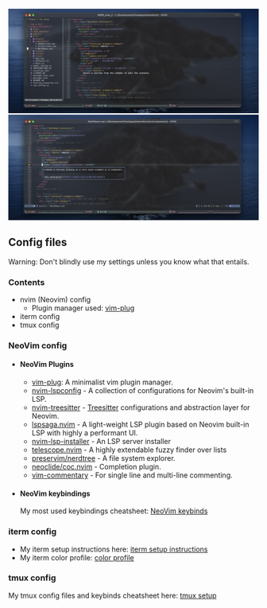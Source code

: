 ![Neovim with nerd tree](https://raw.githubusercontent.com/ksaswin/config-files/master/nvim/screenshot/Neovim.png)
![Neovim with hover doc](https://raw.githubusercontent.com/ksaswin/config-files/master/nvim/screenshot/Neovim-hoverdoc.png)

## Config files

Warning: Don't blindly use my settings unless you know what that entails.

### Contents

- nvim (Neovim) config
  - Plugin manager used: [vim-plug](https://github.com/junegunn/vim-plug)
- iterm config
- tmux config

### NeoVim config

- #### NeoVim Plugins

  - [vim-plug](https://github.com/junegunn/vim-plug): A minimalist vim plugin manager.
  - [nvim-lspconfig](https://github.com/neovim/nvim-lspconfig) - A collection of configurations for Neovim's built-in LSP.
  - [nvim-treesitter](https://github.com/nvim-treesitter/nvim-treesitter) - [Treesitter](https://github.com/tree-sitter/tree-sitter) configurations and abstraction layer for Neovim.
  - [lspsaga.nvim](https://github.com/tami5/lspsaga.nvim) - A light-weight LSP plugin based on Neovim built-in LSP with highly a performant UI.
  - [nvim-lsp-installer](https://github.com/williamboman/nvim-lsp-installer) - An LSP server installer
  - [telescope.nvim](https://github.com/nvim-telescope/telescope.nvim) - A highly extendable fuzzy finder over lists
  - [preservim/nerdtree](https://github.com/preservim/nerdtree) - A file system explorer.
  - [neoclide/coc.nvim](https://github.com/neoclide/coc.nvim) - Completion plugin.
  - [vim-commentary](https://github.com/tpope/vim-commentary) - For single line and multi-line commenting.

- #### NeoVim keybindings

  My most used keybindings cheatsheet: [NeoVim keybinds](https://github.com/ksaswin/config-files/blob/master/nvim/README.md)

### iterm config

- My iterm setup instructions here: [iterm setup instructions](https://github.com/ksaswin/config-files/tree/master/iterm)
- My iterm color profile: [color profile](https://github.com/ksaswin/config-files/blob/master/iterm/itermColorProfile.itermcolors)

### tmux config

  My tmux config files and keybinds cheatsheet here: [tmux setup](https://github.com/ksaswin/config-files/tree/master/tmux)

